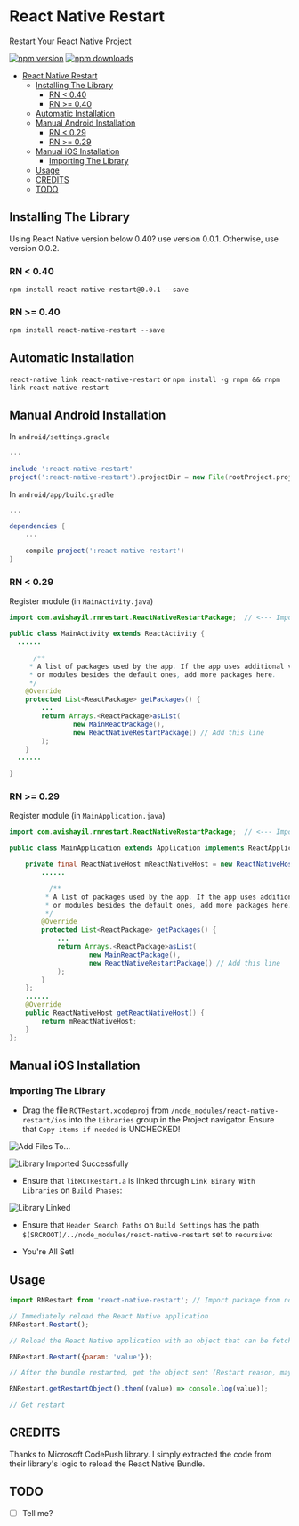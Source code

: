 # React Native Restart

Restart Your React Native Project

[![npm version](https://img.shields.io/npm/v/react-native-restart.svg?style=flat-square)](https://www.npmjs.com/package/react-native-restart)
[![npm downloads](https://img.shields.io/npm/dm/react-native-restart.svg?style=flat-square)](https://www.npmjs.com/package/react-native-restart)

<!-- TOC depthFrom:1 depthTo:6 withLinks:1 updateOnSave:1 orderedList:0 -->

- [React Native Restart](#react-native-restart)
	- [Installing The Library](#installing-the-library)
		- [RN < 0.40](#rn-040)
		- [RN >= 0.40](#rn-040)
	- [Automatic Installation](#automatic-installation)
	- [Manual Android Installation](#manual-android-installation)
		- [RN < 0.29](#rn-029)
		- [RN >= 0.29](#rn-029)
	- [Manual iOS Installation](#manual-ios-installation)
		- [Importing The Library](#importing-the-library)
	- [Usage](#usage)
	- [CREDITS](#credits)
	- [TODO](#todo)

<!-- /TOC -->

## Installing The Library

Using React Native version below 0.40? use version 0.0.1. Otherwise, use version 0.0.2.

### RN < 0.40

`npm install react-native-restart@0.0.1 --save`

### RN >= 0.40

`npm install react-native-restart --save`

## Automatic Installation

`react-native link react-native-restart` or `npm install -g rnpm && rnpm link react-native-restart`

## Manual Android Installation

In `android/settings.gradle`
```gradle
...

include ':react-native-restart'
project(':react-native-restart').projectDir = new File(rootProject.projectDir, '../node_modules/react-native-restart/android')
```

In `android/app/build.gradle`

```gradle
...

dependencies {
    ...

    compile project(':react-native-restart')
}
```

### RN < 0.29

Register module (in `MainActivity.java`)

```java
import com.avishayil.rnrestart.ReactNativeRestartPackage;  // <--- Import

public class MainActivity extends ReactActivity {
  ......

      /**
     * A list of packages used by the app. If the app uses additional views
     * or modules besides the default ones, add more packages here.
     */
    @Override
    protected List<ReactPackage> getPackages() {
        ...
        return Arrays.<ReactPackage>asList(
                new MainReactPackage(),
                new ReactNativeRestartPackage() // Add this line
        );
    }
  ......

}
```

### RN >= 0.29

Register module (in `MainApplication.java`)

```java
import com.avishayil.rnrestart.ReactNativeRestartPackage;  // <--- Import

public class MainApplication extends Application implements ReactApplication {

	private final ReactNativeHost mReactNativeHost = new ReactNativeHost(this) {
  		......

	      /**
	     * A list of packages used by the app. If the app uses additional views
	     * or modules besides the default ones, add more packages here.
	     */
	    @Override
	    protected List<ReactPackage> getPackages() {
	        ...
	        return Arrays.<ReactPackage>asList(
	                new MainReactPackage(),
	                new ReactNativeRestartPackage() // Add this line
	        );
	    }
	};
	......
	@Override
	public ReactNativeHost getReactNativeHost() {
    	return mReactNativeHost;
	}
};

```

## Manual iOS Installation

### Importing The Library

 * Drag the file `RCTRestart.xcodeproj` from `/node_modules/react-native-restart/ios` into the `Libraries` group in the Project navigator. Ensure that `Copy items if needed` is UNCHECKED!

  ![Add Files To...](http://i.imgur.com/puxHiIg.png)

  ![Library Imported Successfully](http://i.imgur.com/toZUWg5.png)

 * Ensure that `libRCTRestart.a` is linked through `Link Binary With Libraries` on `Build Phases`:

  ![Library Linked](http://i.imgur.com/Sm1birt.png)

 * Ensure that `Header Search Paths` on `Build Settings` has the path `$(SRCROOT)/../node_modules/react-native-restart` set to `recursive`:

 * You're All Set!


## Usage

```javascript
import RNRestart from 'react-native-restart'; // Import package from node modules

// Immediately reload the React Native application
RNRestart.Restart();

// Reload the React Native application with an object that can be fetched after the restart

RNRestart.Restart({param: 'value'});

// After the bundle restarted, get the object sent (Restart reason, maybe?)

RNRestart.getRestartObject().then((value) => console.log(value));

// Get restart
```

## CREDITS
Thanks to Microsoft CodePush library. I simply extracted the code from their library's logic to reload the React Native Bundle.

## TODO
 * [ ] Tell me?
